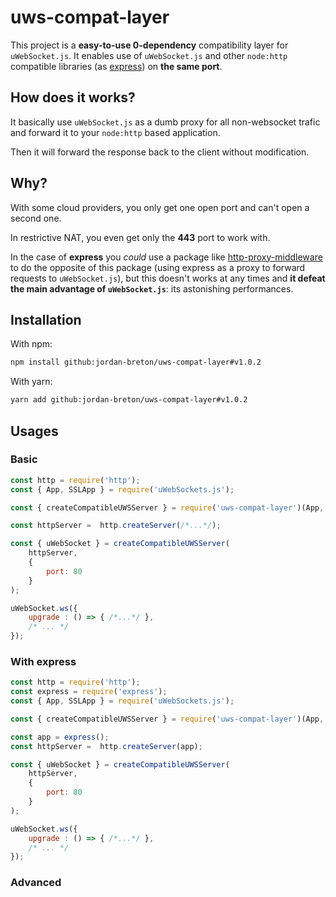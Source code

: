 # uws-compat-layer

This project is a **easy-to-use 0-dependency** compatibility layer for `uWebSocket.js`. It enables use of `uWebSocket.js` and other `node:http` 
compatible libraries (as [express](https://www.npmjs.com/package/express)) on **the same port**.


## How does it works?

It basically use `uWebSocket.js` as a dumb proxy for all non-websocket trafic and forward it to your 
`node:http` based application.

Then it will forward the response back to the client without modification.

## Why?

With some cloud providers, you only get one open port and can't open a second one.

In restrictive NAT, you even get only the **443** port to work with.

In the case of **express** you _could_ use a package like [http-proxy-middleware](https://www.npmjs.com/package/http-proxy-middleware)
to do the opposite of this package (using express as a proxy to forward requests to `uWebSocket.js`), but this doesn't works at any times
and **it defeat the main advantage of `uWebSocket.js`**: its astonishing performances.

## Installation

With npm:

```bash
npm install github:jordan-breton/uws-compat-layer#v1.0.2
```

With yarn:

```bash
yarn add github:jordan-breton/uws-compat-layer#v1.0.2
```

## Usages

### Basic

```js
const http = require('http');
const { App, SSLApp } = require('uWebSockets.js');

const { createCompatibleUWSServer } = require('uws-compat-layer')(App, SSLApp);

const httpServer =  http.createServer(/*...*/);

const { uWebSocket } = createCompatibleUWSServer(
    httpServer,
	{
        port: 80
    }
);

uWebSocket.ws({
    upgrade : () => { /*...*/ },
    /* ... */
});
```

### With express

```js
const http = require('http');
const express = require('express');
const { App, SSLApp } = require('uWebSockets.js');

const { createCompatibleUWSServer } = require('uws-compat-layer')(App, SSLApp);

const app = express();
const httpServer =  http.createServer(app);

const { uWebSocket } = createCompatibleUWSServer(
    httpServer,
	{
        port: 80
    }
);

uWebSocket.ws({
    upgrade : () => { /*...*/ },
    /* ... */
});
```

### Advanced

